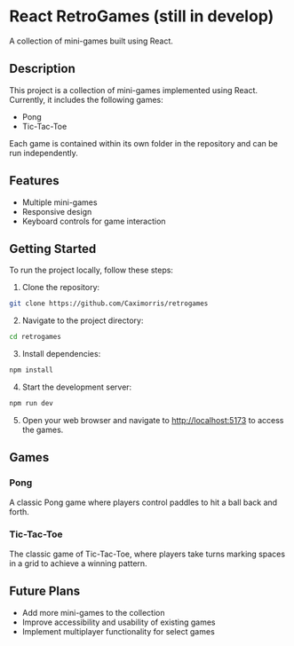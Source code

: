 # React RetroGames (still in develop)

A collection of mini-games built using React.

## Description

This project is a collection of mini-games implemented using React. Currently, it includes the following games:

- Pong
- Tic-Tac-Toe

Each game is contained within its own folder in the repository and can be run independently.

## Features

- Multiple mini-games
- Responsive design
- Keyboard controls for game interaction

## Getting Started

To run the project locally, follow these steps:

1. Clone the repository:

```bash
git clone https://github.com/Caximorris/retrogames
```

2. Navigate to the project directory:

```bash
cd retrogames
```

3. Install dependencies:

```bash
npm install
```

4. Start the development server:

```bash
npm run dev
```

5. Open your web browser and navigate to [http://localhost:5173](http://localhost:5173) to access the games.

## Games

### Pong

A classic Pong game where players control paddles to hit a ball back and forth.

### Tic-Tac-Toe

The classic game of Tic-Tac-Toe, where players take turns marking spaces in a grid to achieve a winning pattern.

## Future Plans

- Add more mini-games to the collection
- Improve accessibility and usability of existing games
- Implement multiplayer functionality for select games
